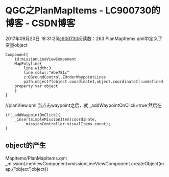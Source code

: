 # QGC之PlanMapItems - LC900730的博客 - CSDN博客
2017年09月20日 18:31:25[lc900730](https://me.csdn.net/LC900730)阅读数：263
PlanMapItems.qml中定义了变量object
```
Component{
    id:missionLineViewComponent
    MapPolyline{
        line.width:3
        line.color:"#be781c"
        z:QGroundControl.ZOrderWaypointLines
        path:object?[object.coordinate1,object.coordinate2]:undefined
    property var object
    }
}
```
//planView.qml 
当点击waypoint之后，就 
_addWaypointOnClick=true 
然后在
```
if(_addWaypointOnClick){
    _insertSimpleMissionItem(coordinate,
        _missionController.visualItems.count);
}
```
## object的产生
MapItems/PlanMapItems.qml 
_missionLineViewComponent=missionLineViewComponent.createObject(map,{“object”,object})
